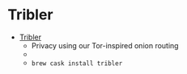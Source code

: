 # Tribler
- [Tribler](https://www.tribler.org/)
  -  Privacy using our Tor-inspired onion routing
  - 
  - `brew cask install tribler`
